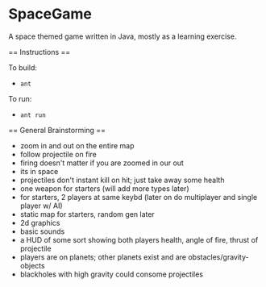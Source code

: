 SpaceGame
=========

A space themed game written in Java, mostly as a learning exercise.

== Instructions ==

To build:

* `ant`
  
To run:

* `ant run`

== General Brainstorming ==

* zoom in and out on the entire map
* follow projectile on fire
* firing doesn't matter if you are zoomed in our out
* its in space
* projectiles don't instant kill on hit; just take away some health
* one weapon for starters (will add more types later)
* for starters, 2 players at same keybd (later on do multiplayer and single player w/ AI)
* static map for starters, random gen later
* 2d graphics
* basic sounds
* a HUD of some sort showing both players health, angle of fire, thrust of projectile
* players are on planets;  other planets exist and are obstacles/gravity-objects
* blackholes with high gravity could consome projectiles
